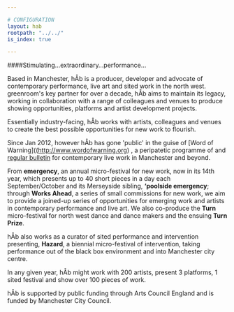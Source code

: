 ```yaml
---

# CONFIGURATION
layout: hab
rootpath: "../../"
is_index: true

---
```


####Stimulating…extraordinary…performance…     

Based in Manchester, hÅb is a producer, developer and advocate of contemporary performance, live art and sited work in the north west. greenroom's key partner for over a decade, hÅb aims to maintain its legacy, working in collaboration with a range of colleagues and venues to produce showing opportunities, platforms and artist development projects.    

Essentially industry-facing, hÅb works with artists, colleagues and venues to create the best possible opportunities for new work to flourish.    

Since Jan 2012, however hÅb has gone 'public' in the guise of [Word of Warning]((http://www.wordofwarning.org)   , a peripatetic programme of and [regular bulletin](http://wordofwarning.us2.list-manage.com/subscribe?u=0d0b9e09079cc9204f77cb396&id=d72a36f1c2) for contemporary live work in Manchester and beyond.    

From **emergency**, an annual micro-festival for new work, now in its 14th year, which presents up to 40 short pieces in a day each September/October and its Merseyside sibling, **‘poolside emergency**; through **Works Ahead**, a series of small commissions for new work, we aim to provide a joined-up series of opportunities for emerging work and artists in contemporary performance and live art.  We also co-produce the **Turn** micro-festival for north west dance and dance makers and the ensuing **Turn Prize**.    

hÅb also works as a curator of sited performance and intervention presenting, **Hazard**, a biennial micro-festival of intervention, taking performance out of the black box environment and into Manchester city centre.     

In any given year, hÅb might work with 200 artists, present 3 platforms, 1 sited festival and show over 100 pieces of work.    

hÅb is supported by public funding through Arts Council England and is funded by Manchester City Council.    
